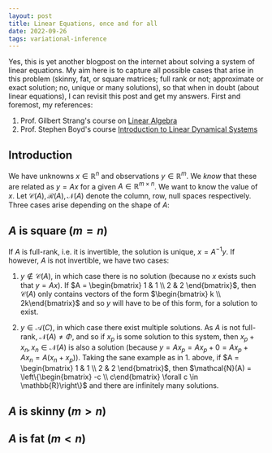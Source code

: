 ```yaml
---
layout: post
title: Linear Equations, once and for all
date: 2022-09-26
tags: variational-inference
---
```

Yes, this is yet another blogpost on the internet about solving a system of linear equations. My aim here is to capture all possible cases that arise in this problem (skinny, fat, or square matrices; full rank or not; approximate or exact solution; no, unique or many solutions), so that when in doubt (about linear equations), I can revisit this post and get my answers. First and foremost, my references:

1. Prof. Gilbert Strang's course on [Linear Algebra](https://ocw.mit.edu/courses/18-06-linear-algebra-spring-2010/)
2. Prof. Stephen Boyd's course [Introduction to Linear Dynamical Systems](https://ee263.stanford.edu/archive/)

## Introduction
We have unknowns $x \in \mathbb{R}^n$ and observations $y \in \mathbb{R}^m$. We _know_ that these are related as $y = Ax$ for a given $A \in \mathbb{R}^{m \times n}$. We want to know the value of $x$. Let $\mathcal{C}(A), \mathcal{R}(A), \mathcal{N}(A)$ denote the column, row, null spaces respectively. Three cases arise depending on the shape of $A$:

## $A$ is square ($m=n$)
If $A$ is full-rank, i.e. it is invertible, the solution is unique, $x = A^{-1}y$. If however, $A$ is not invertible, we have two cases:

1. $y \notin \mathcal{C}(A)$, in which case there is no solution (because no $x$ exists such that $y = Ax$). If $A = \begin{bmatrix} 1 & 1 \\ 2 & 2 \end{bmatrix}$, then $\mathcal{C}(A)$ only contains vectors of the form $\begin{bmatrix} k \\ 2k\end{bmatrix}$ and so $y$ will have to be of this form, for a solution to exist.

2. $y \in \mathcal{A}(C)$, in which case there exist multiple solutions. As $A$ is not full-rank, $\mathcal{N}(A) \neq \Phi$, and so if $x_p$ is some solution to this system, then $x_p + x_n, x_n \in \mathcal{N}(A)$ is also a solution (because $y = Ax_p = Ax_p + 0 = Ax_p + Ax_n = A(x_n + x_p)$). Taking the sane example as in 1. above, if $A = \begin{bmatrix} 1 & 1 \\ 2 & 2 \end{bmatrix}$, then $\mathcal{N}(A) = \left\{\begin{bmatrix} -c \\ c\end{bmatrix} \forall c \in \mathbb{R}\right\}$ and there are infinitely many solutions.

## $A$ is skinny ($m > n$)

## $A$ is fat ($m < n$)
